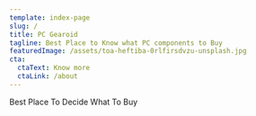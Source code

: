 ```yaml
---
template: index-page
slug: /
title: PC Gearoid
tagline: Best Place to Know what PC components to Buy
featuredImage: /assets/toa-heftiba-0rlfirsdvzu-unsplash.jpg
cta:
  ctaText: Know more
  ctaLink: /about
---
```

Best Place To Decide What To Buy